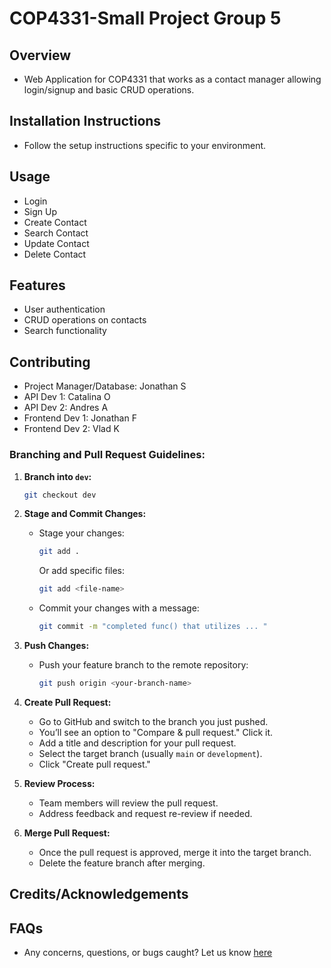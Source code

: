 # COP4331-Small Project Group 5

## **Overview**
- Web Application for COP4331 that works as a contact manager allowing login/signup and basic CRUD operations.

## **Installation Instructions**
- Follow the setup instructions specific to your environment.

## **Usage**
- Login
- Sign Up
- Create Contact
- Search Contact
- Update Contact
- Delete Contact

## **Features**
- User authentication
- CRUD operations on contacts
- Search functionality

## **Contributing**
- Project Manager/Database: Jonathan S
- API Dev 1: Catalina O
- API Dev 2: Andres A
- Frontend Dev 1: Jonathan F
- Frontend Dev 2: Vlad K

### **Branching and Pull Request Guidelines:**
1. **Branch into `dev`:**
     ```bash
     git checkout dev
     ```

3. **Stage and Commit Changes:**
   - Stage your changes:
     ```bash
     git add .
     ```
     Or add specific files:
     ```bash
     git add <file-name>
     ```
   - Commit your changes with a message:
     ```bash
     git commit -m "completed func() that utilizes ... "
     ```

4. **Push Changes:**
   - Push your feature branch to the remote repository:
     ```bash
     git push origin <your-branch-name>
     ```

5. **Create Pull Request:**
   - Go to GitHub and switch to the branch you just pushed.
   - You’ll see an option to "Compare & pull request." Click it.
   - Add a title and description for your pull request.
   - Select the target branch (usually `main` or `development`).
   - Click "Create pull request."

6. **Review Process:**
   - Team members will review the pull request.
   - Address feedback and request re-review if needed.

7. **Merge Pull Request:**
   - Once the pull request is approved, merge it into the target branch.
   - Delete the feature branch after merging.

## **Credits/Acknowledgements**

## **FAQs**
- Any concerns, questions, or bugs caught? Let us know [here](https://github.com/stricklandj5560/cop4331-a1/issues)
